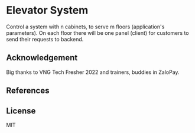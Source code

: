 # Elevator System
Control a system with n cabinets, to serve m floors (application's parameters).
On each floor there will be one panel (client) for customers to send their requests to backend.

## Acknowledgement
Big thanks to VNG Tech Fresher 2022 and trainers, buddies in ZaloPay.

## References

## License
MIT